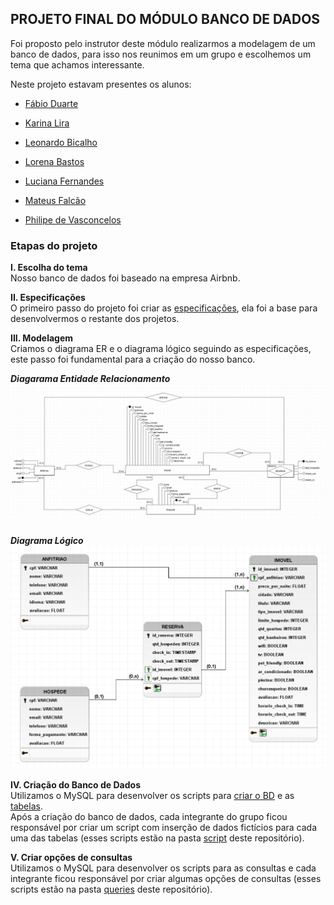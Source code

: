 ## PROJETO FINAL DO MÓDULO BANCO DE DADOS

Foi proposto pelo instrutor deste módulo realizarmos a modelagem de um banco de dados, para isso nos reunimos em um grupo e escolhemos um tema que achamos interessante.

Neste projeto estavam presentes os alunos:

- [Fábio Duarte](https://github.com/FabioDuartte)

- [Karina Lira](https://github.com/karina-lira)

- [Leonardo Bicalho](https://github.com/morpha21)

- [Lorena Bastos](https://github.com/lorenaaxbastos)

- [Luciana Fernandes](https://github.com/luafernandes)

- [Mateus Falcão](https://github.com/m-falcao)

- [Philipe de Vasconcelos](https://github.com/Philipe-Vasconcelos)

### Etapas do projeto

**I. Escolha do tema** <br/>
Nosso banco de dados foi baseado na empresa Airbnb.

**II. Especificações** <br/>
O primeiro passo do projeto foi criar as [especificações](https://github.com/luafernandes/data-science-santander-coders/blob/main/Unit%20III%20-%20Database%20(SQL)/especificacoes.pdf), ela foi a base para desenvolvermos o restante dos projetos.

**III. Modelagem** <br/>
Criamos o diagrama ER e o diagrama lógico seguindo as especificações, este passo foi fundamental para a criação do nosso banco.

***Diagarama Entidade Relacionamento***
![Diagrama de Relacionamento](https://github.com/luafernandes/data-science-santander-coders/blob/main/Unit%20III%20-%20Database%20%28SQL%29/diagramaER.jpg)

***Diagrama Lógico***
![Diagrama Lógico](https://github.com/luafernandes/data-science-santander-coders/blob/main/Unit%20III%20-%20Database%20(SQL)/diagrama_logico.jpg)

**IV. Criação do Banco de Dados** <br/>
Utilizamos o MySQL para desenvolver os scripts para [criar o BD](https://github.com/luafernandes/data-science-santander-coders/blob/main/Unit%20III%20-%20Database%20(SQL)/script/airbnb_db.sql) e as [tabelas](https://github.com/luafernandes/data-science-santander-coders/tree/main/Unit%20III%20-%20Database%20(SQL)/tables).<br/>
Após a criação do banco de dados, cada integrante do grupo ficou responsável por criar um script com inserção de dados fictícios para cada uma das tabelas (esses scripts estão na pasta [script](https://github.com/luafernandes/data-science-santander-coders/tree/main/Unit%20III%20-%20Database%20(SQL)/script) deste repositório).

**V. Criar opções de consultas** <br/>
Utilizamos o MySQL para desenvolver os scripts para as consultas e cada integrante ficou responsável por criar algumas opções de consultas (esses scripts estão na pasta [queries](https://github.com/luafernandes/data-science-santander-coders/tree/main/Unit%20III%20-%20Database%20(SQL)/queries) deste repositório).
